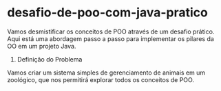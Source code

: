 # desafio-de-poo-com-java-pratico

Vamos desmistificar os conceitos de POO através de um desafio prático. Aqui está uma abordagem passo a passo para implementar os pilares da OO em um projeto Java.

1. Definição do Problema

Vamos criar um sistema simples de gerenciamento de animais em um zoológico, que nos permitirá explorar todos os conceitos de POO.
